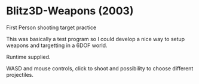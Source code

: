# Blitz3D-Weapons (2003)
First Person shooting target practice

This was basically a test program so I could develop a nice way to setup weapons and targetting in a 6DOF world.

Runtime supplied.

WASD and mouse controls, click to shoot and possibility to choose different projectiles.
